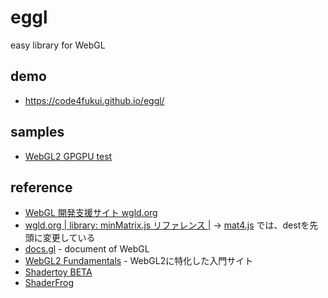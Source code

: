 # eggl
 
easy library for WebGL

## demo

- https://code4fukui.github.io/eggl/

## samples

- [WebGL2 GPGPU test](https://github.com/code4fukui/webgl2-gpgpu-test)

## reference

- [WebGL 開発支援サイト wgld.org](https://wgld.org/)
- [wgld.org | library: minMatrix.js リファレンス |](https://wgld.org/d/library/l001.html) → [mat4.js](mat4.js) では、destを先頭に変更している
- [docs.gl](https://docs.gl/) - document of WebGL
- [WebGL2 Fundamentals](https://webgl2fundamentals.org/) - WebGL2に特化した入門サイト
- [Shadertoy BETA](https://www.shadertoy.com/)
- [ShaderFrog](https://shaderfrog.com/app)
